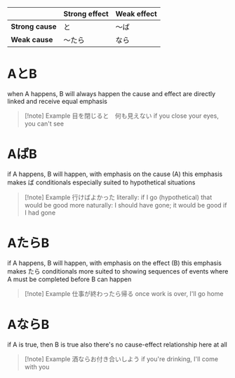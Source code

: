 | |**Strong effect**|**Weak effect**|
|-----------|-----------|-----------|
|**Strong cause**|と|～ば|
|**Weak cause**|～たら|なら|

# AとB
when A happens, B will always happen
the cause and effect are directly linked and receive equal emphasis
> [!note] Example
> 目を閉じると　何も見えない
> if you close your eyes, you can't see

# AばB
if A happens, B will happen, with emphasis on the cause (A)
this emphasis makes ば conditionals especially suited to hypothetical situations
> [!note] Example
> 行けばよかった
> literally: if I go (hypothetical) that would be good
> more naturally: I should have gone; it would be good if I had gone

# AたらB
if A happens, B will happen, with emphasis on the effect (B)
this emphasis makes たら conditionals more suited to showing sequences of events where A must be completed before B can happen
> [!note] Example
> 仕事が終わったら帰る
> once work is over, I'll go home

# AならB
if A is true, then B is true also
there's no cause-effect relationship here at all
> [!note] Example
> 酒ならお付き合いしよう
> if you're drinking, I'll come with you